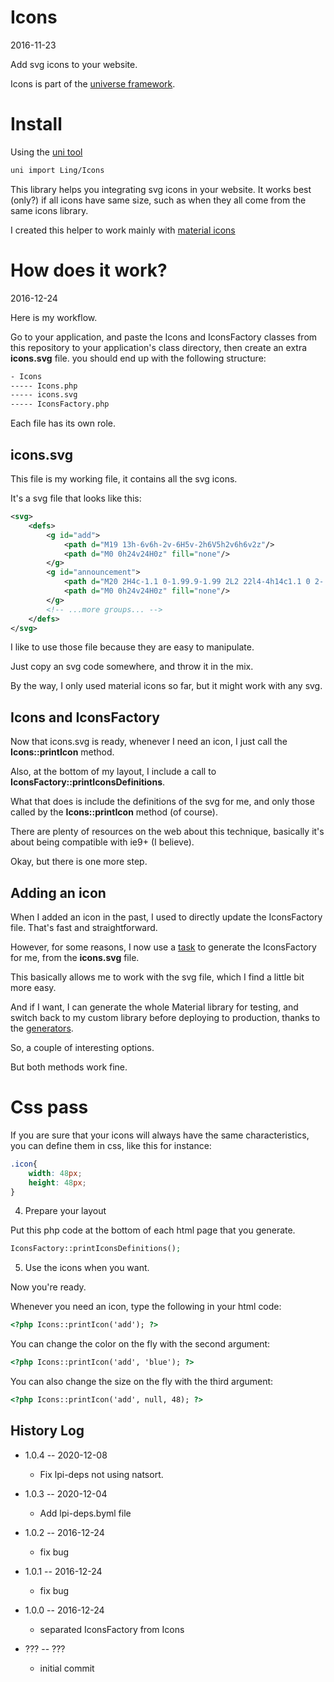 Icons
==================
2016-11-23


Add svg icons to your website.


Icons is part of the [universe framework](https://github.com/karayabin/universe-snapshot).


Install
=============


Using the [uni tool](https://github.com/lingtalfi/universe-naive-importer)
```bash
uni import Ling/Icons
```


This library helps you integrating svg icons in your website.
It works best (only?) if all icons have same size, such as when they all come from the same icons library.


I created this helper to work mainly with [material icons](https://material.io/icons/)



How does it work?
===================
2016-12-24


Here is my workflow.

Go to your application, and paste the Icons and IconsFactory classes from this repository to your application's class directory, 
then create an extra **icons.svg** file. you should end up with the following structure:


```txt
- Icons
----- Icons.php
----- icons.svg
----- IconsFactory.php
```

Each file has its own role.


icons.svg
-----------

This file is my working file, it contains all the svg icons.

It's a svg file that looks like this:

```svg
<svg>
    <defs>
        <g id="add">
            <path d="M19 13h-6v6h-2v-6H5v-2h6V5h2v6h6v2z"/>
            <path d="M0 0h24v24H0z" fill="none"/>
        </g>
        <g id="announcement">
            <path d="M20 2H4c-1.1 0-1.99.9-1.99 2L2 22l4-4h14c1.1 0 2-.9 2-2V4c0-1.1-.9-2-2-2zm-7 9h-2V5h2v6zm0 4h-2v-2h2v2z"/>
            <path d="M0 0h24v24H0z" fill="none"/>
        </g>
        <!-- ...more groups... -->
    </defs>
</svg>
```

I like to use those file because they are easy to manipulate.

Just copy an svg code somewhere, and throw it in the mix.

By the way, I only used material icons so far, but it might work with any svg.


Icons and IconsFactory
-------------------------

Now that icons.svg is ready, whenever I need an icon, I just call the **Icons::printIcon** method.

Also, at the bottom of my layout, I include a call to **IconsFactory::printIconsDefinitions**.

What that does is include the definitions of the svg for me, and only 
those called by the **Icons::printIcon** method (of course).

There are plenty of resources on the web about this technique, basically it's about being compatible
with ie9+ (I believe).


Okay, but there is one more step.


Adding an icon
-----------------
When I added an icon in the past, I used to directly update the IconsFactory file.
That's fast and straightforward.

However, for some reasons, I now use a [task](https://github.com/lingtalfi/task-manager/blob/master/tasks/ling-personal-tasks/nullos/icons.sh)
to generate the IconsFactory for me, from the **icons.svg** file.

This basically allows me to work with the svg file, which I find a little bit more easy.

And if I want, I can generate the whole Material library for testing, and switch back to my custom library
before deploying to production, thanks to the [generators](https://github.com/lingtalfi/Icons/tree/master/scripts).

So, a couple of interesting options.

But both methods work fine.




Css pass
=============

If you are sure that your icons will always have the same characteristics, you can define them in css, like this for instance:


```css
.icon{
	width: 48px;
	height: 48px;
}		
```


4. Prepare your layout

Put this php code at the bottom of each html page that you generate.

```php
IconsFactory::printIconsDefinitions();
```


5. Use the icons when you want.

Now you're ready.

Whenever you need an icon, type the following in your html code:

```html
<?php Icons::printIcon('add'); ?>
```

You can change the color on the fly with the second argument:

```html
<?php Icons::printIcon('add', 'blue'); ?>
```

You can also change the size on the fly with the third argument:

```html
<?php Icons::printIcon('add', null, 48); ?>
```





 
 
History Log
------------------

- 1.0.4 -- 2020-12-08

    - Fix lpi-deps not using natsort.

- 1.0.3 -- 2020-12-04

    - Add lpi-deps.byml file

- 1.0.2 -- 2016-12-24

    - fix bug
    
- 1.0.1 -- 2016-12-24

    - fix bug
    
- 1.0.0 -- 2016-12-24

    - separated IconsFactory from Icons

- ??? -- ???
	- initial commit    
